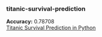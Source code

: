 ### titanic-survival-prediction <br/>
**Accuracy:** 0.78708 <br/>
[Titanic Survival Prediction in Python](youtube.com/https://www.youtube.com/watch?v=fATVVQfFyU0)

